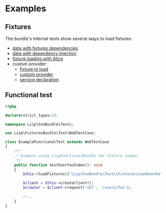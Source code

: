 Examples
========

Fixtures
--------

The bundle's internal tests show several ways to load fixtures:

- [data with fixtures dependencies](../tests/App/DataFixtures/ORM/LoadDependentUserData.php)
- [data with dependency injection](../tests/App/DataFixtures/ORM/LoadUserWithServiceData.php)
- [fixture loading with Alice](../tests/App/DataFixtures/ORM/user.yml)
- custom provider:
  - [fixture to load](../tests/App/DataFixtures/ORM/user_with_custom_provider.yml)
  - [custom provider](../tests/AppConfig/DataFixtures/Faker/Provider/FooProvider.php)
  - [service declaration](../tests/AppConfig/config.yml)

Functional test
---------------

```php
<?php

declare(strict_types=1);

namespace Liip\FooBundle\Tests;

use Liip\FixturesBundle\Test\WebTestCase;

class ExampleFunctionalTest extends WebTestCase
{
    /**
     * Example using LiipFunctionalBundle the fixture loader.
     */
    public function testUserFooIndex(): void
    {
        $this->loadFixtures(['Liip\FooBundle\Tests\Fixtures\LoadUserData']);

        $client = $this->createClient();
        $crawler = $client->request('GET', '/users/foo');
        
        // …
    }
}
```
